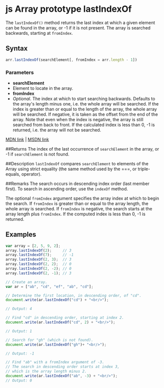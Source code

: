 # js Array prototype lastIndexOf
The `lastIndexOf()` method returns the last index at which a given element can be found in the array, or -1 if it is not present. The array is searched backwards, starting at `fromIndex`.

## Syntax
```js
arr.lastIndexOf(searchElement[, fromIndex = arr.length - 1])
```

### Parameters

- **searchElement**
 - Element to locate in the array.
- **fromIndex**
 - *Optional*. The index at which to start searching backwards. Defaults to the array's length minus one, i.e. the whole array will be searched. If the index is greater than or equal to the length of the array, the whole array will be searched. If negative, it is taken as the offset from the end of the array. Note that even when the index is negative, the array is still searched from back to front. If the calculated index is less than 0, -1 is returned, i.e. the array will not be searched. 

[MDN link](https://developer.mozilla.org/en-US/docs/Web/JavaScript/Reference/Global_Objects/Array/lastIndexOf) | [MSDN link](https://msdn.microsoft.com/en-us/LIBRary/ff679972%28v=vs.94%29.aspx)

##Returns
The index of the last occurrence of `searchElement` in the array, or -1 if `searchElement` is not found.

##Description
`lastIndexOf` compares `searchElement` to elements of the Array using strict equality (the same method used by the ===, or triple-equals, operator).

##Remarks
The search occurs in descending index order (last member first). To search in ascending order, use the `indexOf` method.

The optional `fromIndex` argument specifies the array index at which to begin the search. If `fromIndex` is greater than or equal to the array length, the whole array is searched. If `fromIndex` is negative, the search starts at the array length plus `fromIndex`. If the computed index is less than 0, -1 is returned.

## Examples

```js
var array = [2, 5, 9, 2];
array.lastIndexOf(2);     // 3
array.lastIndexOf(7);     // -1
array.lastIndexOf(2, 3);  // 3
array.lastIndexOf(2, 2);  // 0
array.lastIndexOf(2, -2); // 0
array.lastIndexOf(2, -1); // 3
```

```js
// Create an array.
var ar = ["ab", "cd", "ef", "ab", "cd"];

// Determine the first location, in descending order, of "cd".
document.write(ar.lastIndexOf("cd") + "<br/>");

// Output: 4

// Find "cd" in descending order, starting at index 2.
document.write(ar.lastIndexOf("cd", 2) + "<br/>");

// Output: 1

// Search for "gh" (which is not found).
document.write(ar.lastIndexOf("gh")+ "<br/>");

// Output: -1

// Find "ab" with a fromIndex argument of -3.
// The search in descending order starts at index 3,
// which is the array length minus 2.
document.write(ar.lastIndexOf("ab", -3) + "<br/>");
// Output: 0
```

